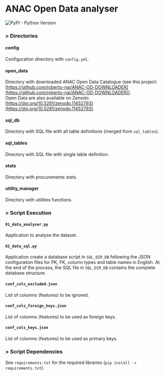 # ANAC Open Data analyser

![PyPI - Python Version](https://img.shields.io/badge/python-3.12-3776AB?logo=python)

### > Directories

#### config
Configuration directory with ```config.yml```.  

#### open_data
Directory with downloaded ANAC Open Data Catalogue (see this project: [https://github.com/roberto-nai/ANAC-OD-DOWNLOADER](https://github.com/roberto-nai/ANAC-OD-DOWNLOADER)).  
Open Data are also available on Zenodo: [https://doi.org/10.5281/zenodo.11452793](https://doi.org/10.5281/zenodo.11452793).  

#### sql_db
Directory with SQL file with all table definitions (merged from ```sql_tables```).   

#### sql_tables
Directory with SQL file with single table definition.   

#### stats
Directory with procurements stats.

#### utility_manager
Directory with utilities functions.

### > Script Execution

#### ```01_data_analyser.py```
Application to analyse the dataset.

#### ```02_data_sql.py```
Application create a database script in ```SQL_DIR_DB``` following the JSON configuration files for PK, FK, column types and table names in English. At the end of the process, the SQL file in ```SQL_DIR_DB``` contains the complete database structure.  

#### ```conf_cols_excluded.json```
List of columns (features) to be ignored.

#### ```conf_cols_foreign_keys.json```
List of columns (features) to be used as foreign keys.

#### ```conf_cols_keys.json```
List of columns (features) to be used as primary keys.  

### > Script Dependencies
See ```requirements.txt``` for the required libraries (```pip install -r requirements.txt```).  
